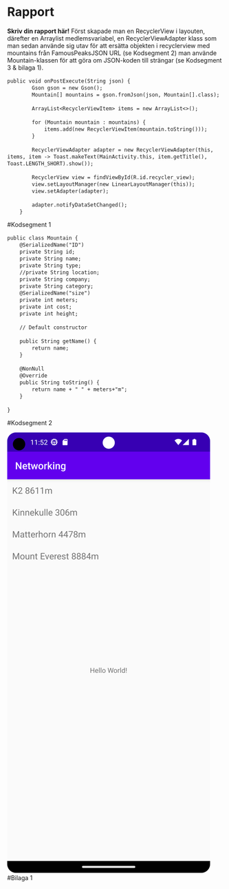 
# Rapport

**Skriv din rapport här!**
Först skapade man en RecyclerView i layouten, därefter en Arraylist medlemsvariabel, en RecyclerViewAdapter
klass som man sedan använde sig utav för att ersätta objekten i recyclerview med mountains från 
FamousPeaksJSON URL (se Kodsegment 2) man använde Mountain-klassen för att göra om JSON-koden till
strängar (se Kodsegment 3 & bilaga 1).

```
public void onPostExecute(String json) {
        Gson gson = new Gson();
        Mountain[] mountains = gson.fromJson(json, Mountain[].class);

        ArrayList<RecyclerViewItem> items = new ArrayList<>();

        for (Mountain mountain : mountains) {
            items.add(new RecyclerViewItem(mountain.toString()));
        }

        RecyclerViewAdapter adapter = new RecyclerViewAdapter(this, items, item -> Toast.makeText(MainActivity.this, item.getTitle(), Toast.LENGTH_SHORT).show());

        RecyclerView view = findViewById(R.id.recycler_view);
        view.setLayoutManager(new LinearLayoutManager(this));
        view.setAdapter(adapter);

        adapter.notifyDataSetChanged();
    }
```
#Kodsegment 1

```
public class Mountain {
    @SerializedName("ID")
    private String id;
    private String name;
    private String type;
    //private String location;
    private String company;
    private String category;
    @SerializedName("size")
    private int meters;
    private int cost;
    private int height;

    // Default constructor

    public String getName() {
        return name;
    }

    @NonNull
    @Override
    public String toString() {
        return name + " " + meters+"m";
    }

}
```
#Kodsegment 2

![](Screenshot_mountains.png)
#Bilaga 1